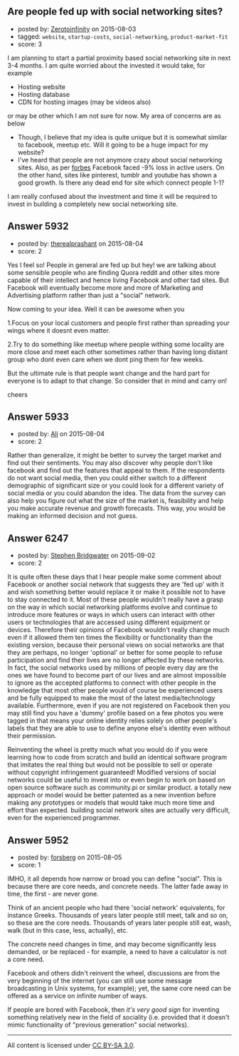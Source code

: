 ## Are people fed up with social networking sites?

- posted by: [Zerotoinfinity](https://stackexchange.com/users/113237/zerotoinfinity) on 2015-08-03
- tagged: `website`, `startup-costs`, `social-networking`, `product-market-fit`
- score: 3

I am planning to start a partial proximity based social networking site in next 3-4 months. I am quite worried about the invested it would take, for example

 - Hosting website 
 - Hosting database
 - CDN for hosting images (may be videos also)

or may be other which I am not sure for now. My area of concerns are as below

 - Though, I believe that my idea is quite unique but it is somewhat similar to facebook, meetup etc. Will it going to be a huge impact for my website? 
 - I've heard that people are not anymore crazy about social networking sites. Also, as per [forbes][1] Facebook faced -9% loss in active users. On the other hand, sites like pinterest, tumblr and youtube has shown a good growth. Is there any dead end for site which connect people 1-1?

I am really confused about the investment and time it will be required to invest in building a completely new social networking site.
 


  [1]: http://www.forbes.com/sites/parmyolson/2015/01/27/facebook-active-users-decline/


## Answer 5932

- posted by: [therealprashant](https://stackexchange.com/users/5068227/therealprashant) on 2015-08-04
- score: 2

Yes I feel so! People in general are fed up but hey! we are talking about some sensible people who are finding Quora reddit and other sites more capable of their intellect and hence living Facebook and other tad sites. But Facebook will eventually become more and more of Marketing and Advertising platform rather than just a "social" network. 

Now coming to your idea. Well it can be awesome when you

1.Focus on your local customers and people first rather than spreading your wings where it doesnt even matter.

2.Try to do something like meetup where people withing some locality are more close and meet each other sometimes rather than having long distant group who dont even care when we dont ping them for few weeks.

But the ultimate rule is that people want change and the hard part for everyone is to adapt to that change. So consider that in mind and carry on!

cheers


## Answer 5933

- posted by: [Ali](https://stackexchange.com/users/2815644/ali) on 2015-08-04
- score: 2

Rather than generalize, it might be better to survey the target market and find out their sentiments. You may also discover why people don't like facebook and find out the features that appeal to them. If the respondents do not want social media, then you could either switch to a different demographic of significant size or you could look for a different variety of social media or you could abandon the idea. The data from the survey can also help you figure out what the size of the market is, feasibility and help you make accurate revenue and growth forecasts. This way, you would be making an informed decision and not guess. 


## Answer 6247

- posted by: [Stephen Bridgwater](https://stackexchange.com/users/6413068/stephen-bridgwater) on 2015-09-02
- score: 2

It is quite often these days that I hear people make some comment about Facebook or another social network that suggests they are 'fed up' with it and wish something better would replace it or make it possible not to have to stay connected to it. Most of these people wouldn't really have a grasp on the way in which social networking platforms evolve and continue to introduce more features or ways in which users can interact with other users or technologies that are accessed using different equipment or devices. Therefore their opinions of Facebook wouldn't really change much even if it allowed them ten times the flexibility or functionality than the existing version, because their personal views on social networks are that they are perhaps, no longer 'optional' or better for some people to refuse participation and find their lives are no longer affected by these networks. In fact, the social networks used by millions of people every day are the ones we have found to become part of our lives and are almost impossible to ignore as the accepted platforms to connect with other people in the knowledge that most other people would of course be experienced users and be fully equipped to make the most of the latest media/technology available. Furthermore, even if you are not registered on Facebook then you may still find you have a 'dummy' profile based on a few photos you were tagged in that means your online identity relies solely on other people's labels that they are able to use to define anyone else's identity even without their permission.

Reinventing the wheel is pretty much what you would do if you were learning how to code from scratch and build an identical software program that imitates the real thing but would not be possible to sell or operate without copyright infringement guaranteed! Modified versions of social networks could be useful to invest into or even begin to work on based on open source software such as community.pi or similar product. a totally new approach or model would be better patented as a new invention before making any prototypes or models that would take much more time and effort than expected. building social network sites are actually very difficult, even for the experienced programmer.


## Answer 5952

- posted by: [forsberg](https://stackexchange.com/users/1781896/forsberg) on 2015-08-05
- score: 1

IMHO, it all depends how narrow or broad you can define "social". This is because there are core needs, and concrete needs. The latter fade away in time, the first - are never gone.

Think of an ancient people who had there 'social network' equivalents, for instance Greeks. Thousands of years later people still meet, talk and so on, so these are the core needs. Thousands of years later people still eat, wash, walk (but in this case, less, actually), etc.

The concrete need changes in time, and may become significantly less demanded, or be replaced - for example, a need to have a calculator is not a core need.

Facebook and others didn't reinvent the wheel, discussions are from the very beginning of the internet (you can still use some message broadcasting in Unix systems, for example); yet, the same core need can be offered as a service on infinite number of ways.

If people are bored with Facebook, then *it's very good sign* for inventing something relatively new in the field of sociality (i.e. provided that it doesn't mimic functionality of "previous generation" social networks).



---

All content is licensed under [CC BY-SA 3.0](https://creativecommons.org/licenses/by-sa/3.0/).
